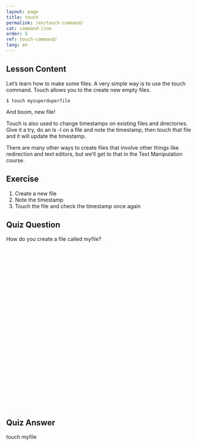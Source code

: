 ```yaml
---
layout: page
title: touch
permalink: /en/touch-command/
cat: command-line
order: 5
ref: touch-command/
lang: en
---
```


## Lesson Content

Let’s learn how to make some files. A very simple way is to use the touch command. Touch allows you to the create new empty files.

```$ touch mysuperduperfile```

And boom, new file! 

Touch is also used to change timestamps on existing files and directories. Give it a try, do an ls -l on a file and note the timestamp, then touch that file and it will update the timestamp. 

There are many other ways to create files that involve other things like redirection and text editors, but we’ll get to that in the Text Manipulation course.

## Exercise

1. Create a new file
2. Note the timestamp
3. Touch the file and check the timestamp once again

## Quiz Question

How do you create a file called myfile?  
<br /><br /><br /><br /><br /><br /><br /><br /><br /><br /><br /><br /><br /><br /><br /><br /><br /><br /><br /><br /><br /><br /><br /><br /><br /><br />

## Quiz Answer

touch myfile
